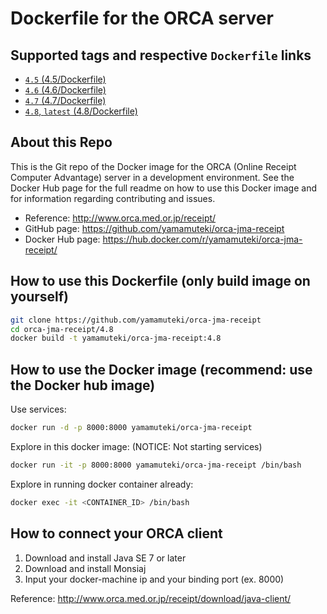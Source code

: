 # Dockerfile for the ORCA server

## Supported tags and respective `Dockerfile` links
* [`4.5` (4.5/Dockerfile)](https://github.com/yamamuteki/orca-jma-receipt/blob/master/4.5/Dockerfile)
* [`4.6` (4.6/Dockerfile)](https://github.com/yamamuteki/orca-jma-receipt/blob/master/4.6/Dockerfile)
* [`4.7` (4.7/Dockerfile)](https://github.com/yamamuteki/orca-jma-receipt/blob/master/4.7/Dockerfile)
* [`4.8`, `latest` (4.8/Dockerfile)](https://github.com/yamamuteki/orca-jma-receipt/blob/master/4.8/Dockerfile)

## About this Repo

This is the Git repo of the Docker image for the ORCA (Online Receipt Computer Advantage) server in a development environment. See the Docker Hub page for the full readme on how to use this Docker image and for information regarding contributing and issues.

* Reference: <http://www.orca.med.or.jp/receipt/>
* GitHub page: <https://github.com/yamamuteki/orca-jma-receipt>
* Docker Hub page: <https://hub.docker.com/r/yamamuteki/orca-jma-receipt/>

## How to use this Dockerfile (only build image on yourself)

```bash
git clone https://github.com/yamamuteki/orca-jma-receipt
cd orca-jma-receipt/4.8
docker build -t yamamuteki/orca-jma-receipt:4.8
```

## How to use the Docker image (recommend: use the Docker hub image)

Use services:

```bash
docker run -d -p 8000:8000 yamamuteki/orca-jma-receipt
```

Explore in this docker image: (NOTICE: Not starting services)

```bash
docker run -it -p 8000:8000 yamamuteki/orca-jma-receipt /bin/bash
```

Explore in running docker container already:

```bash
docker exec -it <CONTAINER_ID> /bin/bash
```

## How to connect your ORCA client

1. Download and install Java SE 7 or later
2. Download and install Monsiaj
3. Input your docker-machine ip and your binding port (ex. 8000)

Reference: <http://www.orca.med.or.jp/receipt/download/java-client/>

